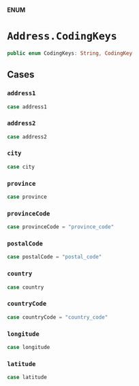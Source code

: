 **ENUM**

# `Address.CodingKeys`

```swift
public enum CodingKeys: String, CodingKey
```

## Cases
### `address1`

```swift
case address1
```

### `address2`

```swift
case address2
```

### `city`

```swift
case city
```

### `province`

```swift
case province
```

### `provinceCode`

```swift
case provinceCode = "province_code"
```

### `postalCode`

```swift
case postalCode = "postal_code"
```

### `country`

```swift
case country
```

### `countryCode`

```swift
case countryCode = "country_code"
```

### `longitude`

```swift
case longitude
```

### `latitude`

```swift
case latitude
```
